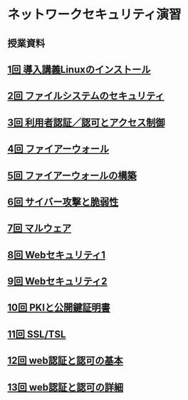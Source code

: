 # ネットワークセキュリティ演習
## 授業資料

## [1回 導入講義Linuxのインストール](./nd01.md)

## [2回 ファイルシステムのセキュリティ](./nd02.md)

## [3回 利用者認証／認可とアクセス制御](./nd03.md)

## [4回 ファイアーウォール](./nd04.md)

## [5回 ファイアーウォールの構築](./nd05.md)

## [6回 サイバー攻撃と脆弱性](./nd06.md)

## [7回 マルウェア](./nd07.md)

## [8回 Webセキュリティ1](./nd08.md)

## [9回 Webセキュリティ2](./nd09.md)

## [10回 PKIと公開鍵証明書](./nd10.md)

## [11回 SSL/TSL](./nd11.md)

## [12回 web認証と認可の基本](./nd12.md)

## [13回  web認証と認可の詳細](./nd13.md)
